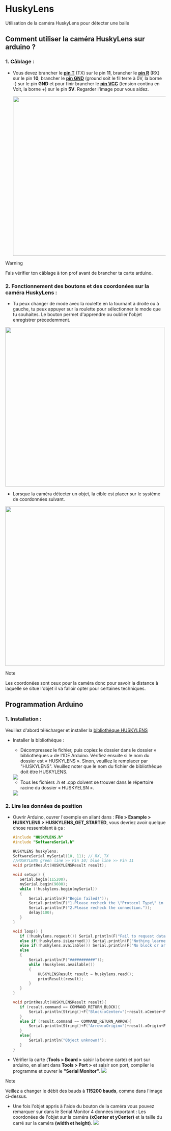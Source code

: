 # HuskyLens
Utilisation de la caméra HuskyLens pour détecter une balle

## Comment utiliser la caméra HuskyLens sur arduino ?

### 1. Câblage :

 - Vous devez brancher le **<ins>pin T</ins>** (TX) sur le pin **11**, brancher le **<ins>pin R</ins>** (RX) sur le pin **10**, brancher le **<ins>pin GND</ins>** (ground soit le fil terre à 0V, la borne -) sur le pin **GND** et pour finir brancher le **<ins>pin VCC</ins>** (tension continu en Volt, la borne +) sur le pin **5V**. Regarder l'image pour vous aidez.   
      


   <img src="assets/connections2.png" width="500"/>
   
> [!WARNING]
> Fais vérifier ton câblage à ton prof avant de brancher ta carte arduino.

### 2. Fonctionnement des boutons et des coordonées sur la caméra HuskyLens :

- Tu peux changer de mode avec la roulette en la tournant à droite ou à gauche, tu peux appuyer sur la roulette pour sélectionner le mode que tu souhaites. Le bouton permet d'apprendre ou oublier l'objet enregistrer précedemment. 

<img src="assets/buttons.png" width="500"/>

- Lorsque la caméra détecter un objet, la cible est placer sur le système de coordonnées suivant.

<img src="assets/coordonnees.png" width="500" height="500"/>
  

> [!NOTE]
> Les coordonées sont ceux pour la caméra donc pour savoir la distance à laquelle se situe l'objet il va falloir opter pour certaines techniques.

## Programmation  Arduino

### 1. Installation :

Veuillez d'abord télécharger et installer la [bibliothèque HUSKYLENS](https://codeload.github.com/HuskyLens/HUSKYLENSArduino/zip/master)  

- Installer la bibliothèque  :
  
   - Décompressez le fichier, puis copiez le dossier dans le dossier « bibliothèques » de l'IDE Arduino. Vérifiez ensuite si le nom du dossier est « HUSKYLENS ». Sinon, veuillez le remplacer par "HUSKYLENS". Veuillez noter que le nom du fichier de bibliothèque doit être HUSKYLENS.     
     
  <img src="assets/installation1.png">  

  - Tous les fichiers .h et .cpp doivent se trouver dans le répertoire racine du dossier « HUSKYELSN ».
  <img src="assets/installation2.png">
    
### 2. Lire les données de position

- Ouvrir Arduino, ouvrer l'exemple en allant dans : **File > Example > HUSKYLENS > HUSKYLENS_GET_STARTED**, vous devriez avoir quelque chose ressemblant à ça :
   ```c++
   #include "HUSKYLENS.h"
   #include "SoftwareSerial.h"

  HUSKYLENS huskylens;
  SoftwareSerial mySerial(10, 11); // RX, TX
  //HUSKYLENS green line >> Pin 10; blue line >> Pin 11
  void printResult(HUSKYLENSResult result);
  
  void setup() {
      Serial.begin(115200);
      mySerial.begin(9600);
      while (!huskylens.begin(mySerial))
      {
          Serial.println(F("Begin failed!"));
          Serial.println(F("1.Please recheck the \"Protocol Type\" in HUSKYLENS (General Settings>>Protocol Type>>Serial 9600)"));
          Serial.println(F("2.Please recheck the connection."));
          delay(100);
      }
  }
  
  void loop() {
      if (!huskylens.request()) Serial.println(F("Fail to request data from HUSKYLENS, recheck the connection!"));
      else if(!huskylens.isLearned()) Serial.println(F("Nothing learned, press learn button on HUSKYLENS to learn one!"));
      else if(!huskylens.available()) Serial.println(F("No block or arrow appears on the screen!"));
      else
      {
          Serial.println(F("###########"));
          while (huskylens.available())
          {
              HUSKYLENSResult result = huskylens.read();
              printResult(result);
          }    
      }
  }
  
  void printResult(HUSKYLENSResult result){
      if (result.command == COMMAND_RETURN_BLOCK){
          Serial.println(String()+F("Block:xCenter=")+result.xCenter+F(",yCenter=")+result.yCenter+F(",width=")+result.width+F(",height=")+result.height+F(",ID=")+result.ID);
      }
      else if (result.command == COMMAND_RETURN_ARROW){
          Serial.println(String()+F("Arrow:xOrigin=")+result.xOrigin+F(",yOrigin=")+result.yOrigin+F(",xTarget=")+result.xTarget+F(",yTarget=")+result.yTarget+F(",ID=")+result.ID);
      }
      else{
          Serial.println("Object unknown!");
      }
  }

   ```  
- Vérifier la carte (__Tools > Board >__ saisir la bonne carte) et port sur arduino, en allant dans __Tools >  Port >__ et saisir son port, compiler le programme et ouvrer le __"Serial Monitor"__.
  <img src="assets/SerialMonitor.png"/>

> [!NOTE]
> Veillez a changer le débit des bauds à __115200 bauds__, comme dans l'image ci-dessus.

- Une fois l'objet appris à l'aide du bouton de la caméra vous pouvez remarquer sur dans le Serial Monitor 4 données important : Les coordonées de l'objet sur la caméra __(xCenter et yCenter)__ et la taille du carré sur la caméra __(width et height)__.   <img src="assets/comObject.png"/>
  
